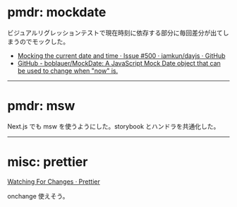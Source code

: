 # pmdr: mockdate

ビジュアルリグレッションテストで現在時刻に依存する部分に毎回差分が出てしまうのでモックした。

- [Mocking the current date and time · Issue \#500 · iamkun/dayjs · GitHub](https://github.com/iamkun/dayjs/issues/500)
- [GitHub \- boblauer/MockDate: A JavaScript Mock Date object that can be used to change when "now" is\.](https://github.com/boblauer/MockDate)

---

# pmdr: msw

Next.js でも msw を使うようにした。storybook とハンドラを共通化した。

---

# misc: prettier

[Watching For Changes · Prettier](https://prettier.io/docs/en/watching-files.html)

onchange 使えそう。

